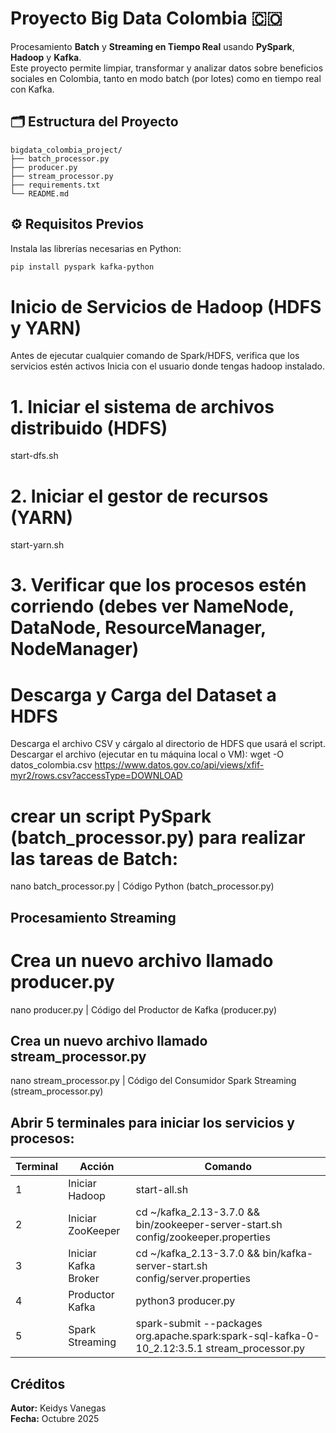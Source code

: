 #  Proyecto Big Data Colombia 🇨🇴

Procesamiento **Batch** y **Streaming en Tiempo Real** usando **PySpark**, **Hadoop** y **Kafka**.  
Este proyecto permite limpiar, transformar y analizar datos sobre beneficios sociales en Colombia, tanto en modo batch (por lotes) como en tiempo real con Kafka.

## 🗂️ Estructura del Proyecto

```
bigdata_colombia_project/
├── batch_processor.py
├── producer.py
├── stream_processor.py
├── requirements.txt
└── README.md
```

## ⚙️ Requisitos Previos

Instala las librerías necesarias en Python:

```bash
pip install pyspark kafka-python
```
# Inicio de Servicios de Hadoop (HDFS y YARN)
Antes de ejecutar cualquier comando de Spark/HDFS, verifica que los servicios estén activos
Inicia con el usuario donde tengas hadoop instalado. 
# 1. Iniciar el sistema de archivos distribuido (HDFS)
start-dfs.sh
# 2. Iniciar el gestor de recursos (YARN)
start-yarn.sh
# 3. Verificar que los procesos estén corriendo (debes ver NameNode, DataNode, ResourceManager, NodeManager)

# Descarga y Carga del Dataset a HDFS
Descarga el archivo CSV y cárgalo al directorio de HDFS que usará el script.
Descargar el archivo (ejecutar en tu máquina local o VM):
wget -O datos_colombia.csv https://www.datos.gov.co/api/views/xfif-myr2/rows.csv?accessType=DOWNLOAD

# crear un script PySpark (batch_processor.py) para realizar las tareas de Batch:
nano batch_processor.py |
Código Python (batch_processor.py)


## Procesamiento Streaming

# Crea un nuevo archivo llamado producer.py 
nano producer.py |
Código del Productor de Kafka (producer.py)

## Crea un nuevo archivo llamado stream_processor.py
nano stream_processor.py |
Código del Consumidor Spark Streaming (stream_processor.py)

## Abrir 5 terminales para iniciar los servicios y procesos:

| Terminal | Acción | Comando |
|-----------|--------|---------|
| 1 | Iniciar Hadoop | start-all.sh |
| 2 | Iniciar ZooKeeper | cd ~/kafka_2.13-3.7.0 && bin/zookeeper-server-start.sh config/zookeeper.properties |
| 3 | Iniciar Kafka Broker | cd ~/kafka_2.13-3.7.0 && bin/kafka-server-start.sh config/server.properties |
| 4 | Productor Kafka | python3 producer.py |
| 5 | Spark Streaming | spark-submit --packages org.apache.spark:spark-sql-kafka-0-10_2.12:3.5.1 stream_processor.py |

## Créditos

**Autor:** Keidys Vanegas  
**Fecha:** Octubre 2025
